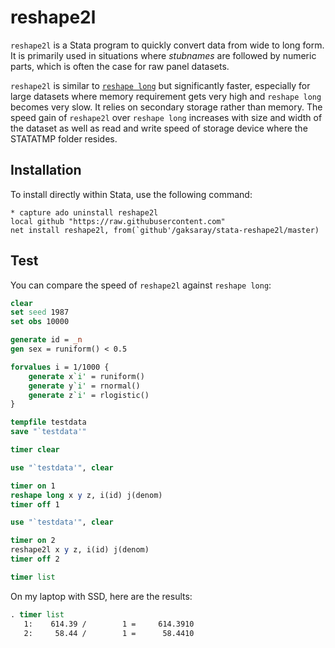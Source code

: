 # reshape2l

`reshape2l` is a Stata program to quickly convert data from wide to long form. It is primarily used in situations where *stubnames* are followed by numeric parts, which is often the case for raw panel datasets.

`reshape2l` is similar to [`reshape long`](https://www.stata.com/help.cgi?reshape) but significantly faster, especially for large datasets where memory requirement gets very high and `reshape long` becomes very slow. It relies on secondary storage rather than memory. The speed gain of `reshape2l` over `reshape long` increases with size and width of the dataset as well as read and write speed of storage device where the STATATMP folder resides.

## Installation

To install directly within Stata, use the following command:
```{stata}
* capture ado uninstall reshape2l
local github "https://raw.githubusercontent.com"
net install reshape2l, from(`github'/gaksaray/stata-reshape2l/master)
```

## Test

You can compare the speed of `reshape2l` against `reshape long`:

```stata
clear
set seed 1987
set obs 10000

generate id = _n
gen sex = runiform() < 0.5

forvalues i = 1/1000 {
	generate x`i' = runiform()
	generate y`i' = rnormal()
	generate z`i' = rlogistic()
}

tempfile testdata
save "`testdata'"

timer clear

use "`testdata'", clear

timer on 1
reshape long x y z, i(id) j(denom)
timer off 1

use "`testdata'", clear

timer on 2
reshape2l x y z, i(id) j(denom)
timer off 2

timer list
```

On my laptop with SSD, here are the results:

```stata
. timer list
   1:    614.39 /        1 =     614.3910
   2:     58.44 /        1 =      58.4410
```
